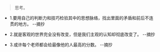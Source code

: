 >思考。

- 1.要用自己的判断力和技巧检验其中的思想脉络，找出里面的矛盾和前后不连贯的地方。 --摘抄

- 2.就是客观的世界完全没有改变，但是我们主观的认知却彻底改变了。 --摘抄

- 3.或许每个老师都会给最像他的人最高的分数。 --摘抄
